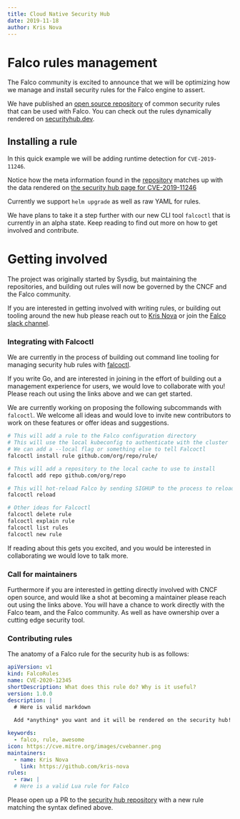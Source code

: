 ```yaml
---
title: Cloud Native Security Hub
date: 2019-11-18
author: Kris Nova
---
```

# Falco rules management 

The Falco community is excited to announce that we will be optimizing how we manage and install security rules for the Falco engine to assert.

We have published an [open source repository](https://github.com/falcosecurity/cloud-native-security-hub/tree/master/resources/falco) of common security rules that can be used with Falco. You can check out the rules dynamically rendered on [securityhub.dev](https://securityhub.dev/).

## Installing a rule

In this quick example we will be adding runtime detection for `CVE-2019-11246`. 

Notice how the meta information found in the [repository](https://github.com/falcosecurity/cloud-native-security-hub/blob/master/resources/falco/cve/2019-11246.yaml#L10-L19) matches up with the data rendered on [the security hub page for CVE-2019-11246](https://github.com/falcosecurity/cloud-native-security-hub/blob/master/resources/falco/cve/2019-11246.yaml#L10-L19)

Currently we support `helm upgrade` as well as raw YAML for rules.

We have plans to take it a step further with our new CLI tool `falcoctl` that is currently in an alpha state. Keep reading to find out more on how to get involved and contribute.

# Getting involved 

The project was originally started by Sysdig, but maintaining the repositories, and building out rules will now be governed by the CNCF and the Falco community. 

If you are interested in getting involved with writing rules, or building out tooling around the new hub please reach out to [Kris Nova](mailto:nova@sysdig.com) or join the [Falco slack channel](slack.sysdig.com).

### Integrating with Falcoctl

We are currently in the process of building out command line tooling for managing security hub rules with [falcoctl](github.com/falcosecurity/falcoctl).

If you write Go, and are interested in joining in the effort of building out a management experience for users, we would love to collaborate with you! Please reach out using the links above and we can get started. 

We are currently working on proposing the following subcommands with `falcoctl`. We welcome all ideas and would love to invite new contributors to work on these features or offer ideas and suggestions. 

```bash 
# This will add a rule to the Falco configuration directory
# This will use the local kubeconfig to authenticate with the cluster
# We can add a --local flag or something else to tell Falcoctl 
falcoctl install rule github.com/org/repo/rule/

# This will add a repository to the local cache to use to install 
falcoctl add repo github.com/org/repo 

# This will hot-reload Falco by sending SIGHUP to the process to reload it, thus reloading newly installed rules
falcoctl reload

# Other ideas for Falcoctl
falcoctl delete rule 
falcoctl explain rule 
falcoctl list rules 
falcoctl new rule 
```

If reading about this gets you excited, and you would be interested in collaborating we would love to talk more. 

### Call for maintainers 

Furthermore if you are interested in getting directly involved with CNCF open source, and would like a shot at becoming a maintainer please reach out using the links above. You will have a chance to work directly with the Falco team, and the Falco community. As well as have ownership over a cutting edge security tool.

### Contributing rules

The anatomy of a Falco rule for the security hub is as follows:

```yaml
apiVersion: v1
kind: FalcoRules
name: CVE-2020-12345
shortDescription: What does this rule do? Why is it useful?
version: 1.0.0
description: |
  # Here is valid markdown
  
  Add *anything* you want and it will be rendered on the security hub!

keywords:
  - falco, rule, awesome
icon: https://cve.mitre.org/images/cvebanner.png
maintainers:
  - name: Kris Nova
    link: https://github.com/kris-nova
rules:
  - raw: |
  # Here is a valid Lua rule for Falco
```

Please open up a PR to the [security hub repository](https://github.com/falcosecurity/cloud-native-security-hub) with a new rule matching the syntax defined above. 
